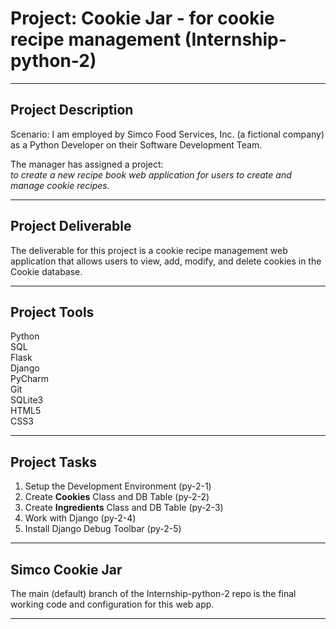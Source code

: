 # Project: Cookie Jar - for cookie recipe management (Internship-python-2)  
  
---  
  
## Project Description  
  
Scenario: I am employed by Simco Food Services, Inc. (a fictional company) as a Python Developer on their Software Development Team.  
  
The manager has assigned a project:  
*to create a new recipe book web application for users to create and manage cookie recipes.*  
  
___  
  
## Project Deliverable  
  
The deliverable for this project is a cookie recipe management web application that allows users to view, add, modify, and delete cookies in the Cookie database.  
  
___  
  
## Project Tools  
  
Python  
SQL  
Flask  
Django  
PyCharm  
Git    
SQLite3  
HTML5  
CSS3  
  
___  
  
## Project Tasks  
  
1. Setup the Development Environment (py-2-1)  
2. Create **Cookies** Class and DB Table (py-2-2)  
3. Create **Ingredients** Class and DB Table (py-2-3)  
4. Work with Django (py-2-4)  
5. Install Django Debug Toolbar (py-2-5)  
  
___  
  
## Simco Cookie Jar  
  
The main (default) branch of the Internship-python-2 repo is the final working code and configuration for this web app.  
  
___  
  
